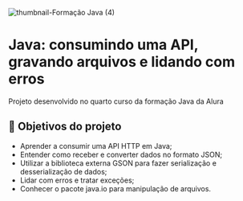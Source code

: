 ![thumbnail-Formação Java (4)](https://user-images.githubusercontent.com/66698429/226751112-f79aaa28-16c9-4561-8a15-0ac62ec9cb44.png)

# Java: consumindo uma API, gravando arquivos e lidando com erros

Projeto desenvolvido no quarto curso da formação Java da Alura

## 🔨 Objetivos do projeto

- Aprender a consumir uma API HTTP em Java;
- Entender como receber e converter dados no formato JSON;
- Utilizar a biblioteca externa GSON para fazer serialização e desserialização de dados;
- Lidar com erros e tratar exceções;
- Conhecer o pacote java.io para manipulação de arquivos.